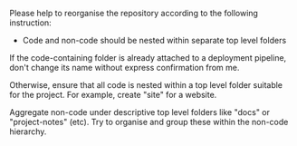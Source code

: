 Please help to reorganise the repository according to the following instruction:

- Code and non-code should be nested within separate top level folders

If the code-containing folder is already attached to a deployment pipeline, don't change its name without express confirmation from me. 

Otherwise, ensure that all code is nested within a top level folder suitable for the project. For example, create "site" for a website. 

Aggregate non-code under descriptive top level folders like "docs" or "project-notes" (etc). Try to organise and group these within the non-code  hierarchy.